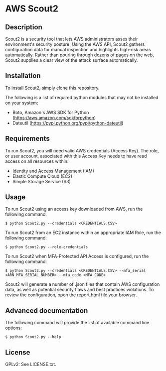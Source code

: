 AWS Scout2
==========

## Description

Scout2 is a security tool that lets AWS administrators asses their environment's
security posture. Using the AWS API, Scout2 gathers configuration data for manual
inspection and highlights high-risk areas automatically. Rather than pouring
through dozens of pages on the web, Scout2 supplies a clear view of the attack
surface automatically.

## Installation

To install Scout2, simply clone this repository.

The following is a list of required python modules that may not be installed on your system:

* Boto, Amazon's AWS SDK for Python (https://aws.amazon.com/sdkforpython)
* Dateutil (https://pypi.python.org/pypi/python-dateutil)

## Requirements

To run Scout2, you will need valid AWS credentials (Access Key). The role, or user account, associated with this Access Key needs to have read access on all resources within:

* Identity and Access Management (IAM)
* Elastic Compute Cloud (EC2)
* Simple Storage Service (S3)

## Usage

To run Scout2 using an access key downloaded from AWS, run the following command:

    $ python Scout2.py --credentials <CREDENTIALS.CSV>

To run Scout2 from an EC2 instance within an appropriate IAM Role, run the following command:

    $ python Scout2.py --role-credentials

To run Scout2 when MFA-Protected API Access is configured, run the following command:

    $ python Scout2.py --credentials <CREDENTIALS.CSV> --mfa_serial <ARN_MFA_SERIAL_NUMBER> --mfa_code <MFA CODE>

Scout2 will generate a number of .json files that contain AWS configuration data, as well as potential security flaws and best practices violations. To review the configuration, open the report.html file your browser.

## Advanced documentation

The following command will provide the list of available command line options:

    $ python Scout2.py --help

## License

GPLv2: See LICENSE.txt.
